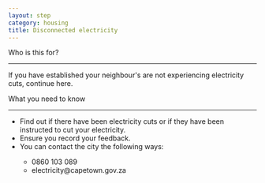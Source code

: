 ```yaml
---
layout: step
category: housing
title: Disconnected electricity
---
```

<div class="intro">
  <div class="header"><i class="fa fa-fw fa-users" aria-hidden="true"></i> Who is this for?</div>
  <hr>
  <div class="content">
    <p>If you have established your neighbour's are not experiencing electricity cuts, continue here.</p>
  </div>
</div>

<div class="summary">
  <div class="header"><i class="fa fa-fw fa-exclamation-circle" aria-hidden="true"></i> What you need to know</div>
  <hr>
  <div class="content">
    <ul class="fa-ul">
      <li><i class="fa-li fa fa-info-circle"></i>Find out if there have been electricity cuts or if they have been instructed to cut your electricity.</li>
      <li><i class="fa-li fa fa-info-circle"></i>Ensure you record your feedback.</li>
      <li><i class="fa-li fa fa-info-circle"></i>You can contact the city the following ways: </li>
        <ul class="fa-ul">
          <li><i class="fa-li fa fa-phone"></i>0860 103 089</li>
          <li><i class="fa-li fa fa-envelope-o"></i>electricity@capetown.gov.za</li>
        </ul>         
    </ul>
  </div>
</div>
